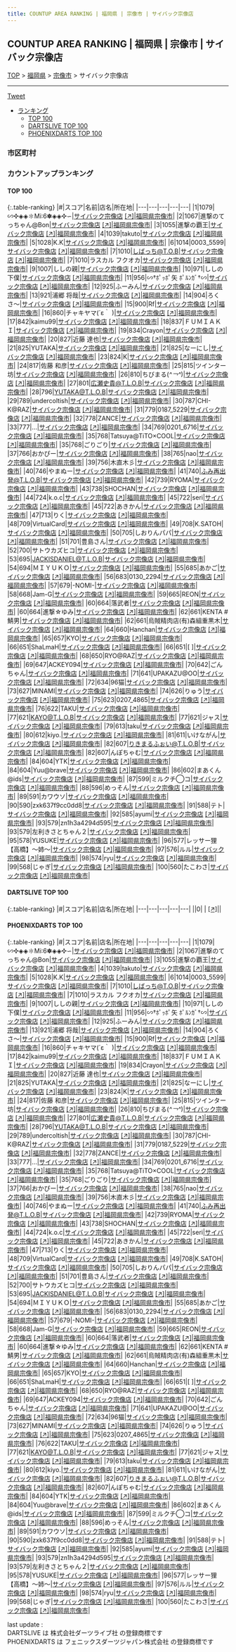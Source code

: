 ```yaml
---
title: COUNTUP AREA RANKING | 福岡県 | 宗像市 | サイバック宗像店
---
```

## COUNTUP AREA RANKING | 福岡県 | 宗像市 | サイバック宗像店

[TOP](/darts/rank/) > [福岡県](/darts/rank/福岡県/) > [宗像市](/darts/rank/福岡県/宗像市/) > サイバック宗像店

___

<a href="https://twitter.com/share?ref_src=twsrc%5Etfw" data-text="COUNTUP AREA RANKING | 福岡県宗像市サイバック宗像店" class="twitter-share-button" data-hashtags="DARTSLIVE,PHOENIXDARTS,darts,ダーツ" data-show-count="false">Tweet</a>

* [ランキング](#カウントアップランキング)
    * [TOP 100](#top-100)
    * [DARTSLIVE TOP 100](#dartslive-top-100)
    * [PHOENIXDARTS TOP 100](#phoenixdarts-top-100)

### 市区町村

<ul>

</ul>

### カウントアップランキング

#### TOP 100



{:.table-ranking}
|#|スコア|名前|店名|所在地|
|---|---|---|---|---|
|1|1079|<span class="rank-name-pd">∽✣◈◈✽Mi∶6✽◈◈✣∽</span>|<a href="/darts/rank/shops/51515.html">サイバック宗像店</a> <a href="https://vs.phoenixdarts.com/jp/shop/shopDetailInfo/s_51515?s_seq=51515">[↗]</a>|<a href="/darts/rank/福岡県/宗像市">福岡県宗像市</a>|
|2|1067|<span class="rank-name-pd">進撃のてっちゃん@Bon</span>|<a href="/darts/rank/shops/51515.html">サイバック宗像店</a> <a href="https://vs.phoenixdarts.com/jp/shop/shopDetailInfo/s_51515?s_seq=51515">[↗]</a>|<a href="/darts/rank/福岡県/宗像市">福岡県宗像市</a>|
|3|1055|<span class="rank-name-pd">進撃の覇王</span>|<a href="/darts/rank/shops/51515.html">サイバック宗像店</a> <a href="https://vs.phoenixdarts.com/jp/shop/shopDetailInfo/s_51515?s_seq=51515">[↗]</a>|<a href="/darts/rank/福岡県/宗像市">福岡県宗像市</a>|
|4|1039|<span class="rank-name-pd">takuto</span>|<a href="/darts/rank/shops/51515.html">サイバック宗像店</a> <a href="https://vs.phoenixdarts.com/jp/shop/shopDetailInfo/s_51515?s_seq=51515">[↗]</a>|<a href="/darts/rank/福岡県/宗像市">福岡県宗像市</a>|
|5|1028|<span class="rank-name-pd">K.K</span>|<a href="/darts/rank/shops/51515.html">サイバック宗像店</a> <a href="https://vs.phoenixdarts.com/jp/shop/shopDetailInfo/s_51515?s_seq=51515">[↗]</a>|<a href="/darts/rank/福岡県/宗像市">福岡県宗像市</a>|
|6|1014|<span class="rank-name-pd">0003_5599</span>|<a href="/darts/rank/shops/51515.html">サイバック宗像店</a> <a href="https://vs.phoenixdarts.com/jp/shop/shopDetailInfo/s_51515?s_seq=51515">[↗]</a>|<a href="/darts/rank/福岡県/宗像市">福岡県宗像市</a>|
|7|1010|<span class="rank-name-pd">しばっち@T.O.B</span>|<a href="/darts/rank/shops/51515.html">サイバック宗像店</a> <a href="https://vs.phoenixdarts.com/jp/shop/shopDetailInfo/s_51515?s_seq=51515">[↗]</a>|<a href="/darts/rank/福岡県/宗像市">福岡県宗像市</a>|
|7|1010|<span class="rank-name-pd">ラスカル フクオカ</span>|<a href="/darts/rank/shops/51515.html">サイバック宗像店</a> <a href="https://vs.phoenixdarts.com/jp/shop/shopDetailInfo/s_51515?s_seq=51515">[↗]</a>|<a href="/darts/rank/福岡県/宗像市">福岡県宗像市</a>|
|9|1007|<span class="rank-name-pd">ししの親</span>|<a href="/darts/rank/shops/51515.html">サイバック宗像店</a> <a href="https://vs.phoenixdarts.com/jp/shop/shopDetailInfo/s_51515?s_seq=51515">[↗]</a>|<a href="/darts/rank/福岡県/宗像市">福岡県宗像市</a>|
|10|971|<span class="rank-name-pd">ししの下僕</span>|<a href="/darts/rank/shops/51515.html">サイバック宗像店</a> <a href="https://vs.phoenixdarts.com/jp/shop/shopDetailInfo/s_51515?s_seq=51515">[↗]</a>|<a href="/darts/rank/福岡県/宗像市">福岡県宗像市</a>|
|11|956|<span class="rank-name-pd">∽†ﾎﾟｯﾎﾟ矢 ﾎﾟﾙﾝｶﾞ†∽</span>|<a href="/darts/rank/shops/51515.html">サイバック宗像店</a> <a href="https://vs.phoenixdarts.com/jp/shop/shopDetailInfo/s_51515?s_seq=51515">[↗]</a>|<a href="/darts/rank/福岡県/宗像市">福岡県宗像市</a>|
|12|925|<span class="rank-name-pd">ふーみん</span>|<a href="/darts/rank/shops/51515.html">サイバック宗像店</a> <a href="https://vs.phoenixdarts.com/jp/shop/shopDetailInfo/s_51515?s_seq=51515">[↗]</a>|<a href="/darts/rank/福岡県/宗像市">福岡県宗像市</a>|
|13|921|<span class="rank-name-pd"><span class="pro-icon-pd"></span>浦郷 将哉</span>|<a href="/darts/rank/shops/51515.html">サイバック宗像店</a> <a href="https://vs.phoenixdarts.com/jp/shop/shopDetailInfo/s_51515?s_seq=51515">[↗]</a>|<a href="/darts/rank/福岡県/宗像市">福岡県宗像市</a>|
|14|904|<span class="rank-name-pd">ろくさ〜</span>|<a href="/darts/rank/shops/51515.html">サイバック宗像店</a> <a href="https://vs.phoenixdarts.com/jp/shop/shopDetailInfo/s_51515?s_seq=51515">[↗]</a>|<a href="/darts/rank/福岡県/宗像市">福岡県宗像市</a>|
|15|900|<span class="rank-name-pd">Rf</span>|<a href="/darts/rank/shops/51515.html">サイバック宗像店</a> <a href="https://vs.phoenixdarts.com/jp/shop/shopDetailInfo/s_51515?s_seq=51515">[↗]</a>|<a href="/darts/rank/福岡県/宗像市">福岡県宗像市</a>|
|16|860|<span class="rank-name-pd">チャキヤマ(´ε｀ )</span>|<a href="/darts/rank/shops/51515.html">サイバック宗像店</a> <a href="https://vs.phoenixdarts.com/jp/shop/shopDetailInfo/s_51515?s_seq=51515">[↗]</a>|<a href="/darts/rank/福岡県/宗像市">福岡県宗像市</a>|
|17|842|<span class="rank-name-pd">kaimu99</span>|<a href="/darts/rank/shops/51515.html">サイバック宗像店</a> <a href="https://vs.phoenixdarts.com/jp/shop/shopDetailInfo/s_51515?s_seq=51515">[↗]</a>|<a href="/darts/rank/福岡県/宗像市">福岡県宗像市</a>|
|18|837|<span class="rank-name-pd">ＦＵＭＩＡＫＩ</span>|<a href="/darts/rank/shops/51515.html">サイバック宗像店</a> <a href="https://vs.phoenixdarts.com/jp/shop/shopDetailInfo/s_51515?s_seq=51515">[↗]</a>|<a href="/darts/rank/福岡県/宗像市">福岡県宗像市</a>|
|19|834|<span class="rank-name-pd">Crayon</span>|<a href="/darts/rank/shops/51515.html">サイバック宗像店</a> <a href="https://vs.phoenixdarts.com/jp/shop/shopDetailInfo/s_51515?s_seq=51515">[↗]</a>|<a href="/darts/rank/福岡県/宗像市">福岡県宗像市</a>|
|20|827|<span class="rank-name-pd"><span class="pro-icon-pd"></span>近藤 達也</span>|<a href="/darts/rank/shops/51515.html">サイバック宗像店</a> <a href="https://vs.phoenixdarts.com/jp/shop/shopDetailInfo/s_51515?s_seq=51515">[↗]</a>|<a href="/darts/rank/福岡県/宗像市">福岡県宗像市</a>|
|21|825|<span class="rank-name-pd">YUTAKA</span>|<a href="/darts/rank/shops/51515.html">サイバック宗像店</a> <a href="https://vs.phoenixdarts.com/jp/shop/shopDetailInfo/s_51515?s_seq=51515">[↗]</a>|<a href="/darts/rank/福岡県/宗像市">福岡県宗像市</a>|
|21|825|<span class="rank-name-pd">なーにし</span>|<a href="/darts/rank/shops/51515.html">サイバック宗像店</a> <a href="https://vs.phoenixdarts.com/jp/shop/shopDetailInfo/s_51515?s_seq=51515">[↗]</a>|<a href="/darts/rank/福岡県/宗像市">福岡県宗像市</a>|
|23|824|<span class="rank-name-pd">K</span>|<a href="/darts/rank/shops/51515.html">サイバック宗像店</a> <a href="https://vs.phoenixdarts.com/jp/shop/shopDetailInfo/s_51515?s_seq=51515">[↗]</a>|<a href="/darts/rank/福岡県/宗像市">福岡県宗像市</a>|
|24|817|<span class="rank-name-pd"><span class="pro-icon-pd"></span>佐藤 和彦</span>|<a href="/darts/rank/shops/51515.html">サイバック宗像店</a> <a href="https://vs.phoenixdarts.com/jp/shop/shopDetailInfo/s_51515?s_seq=51515">[↗]</a>|<a href="/darts/rank/福岡県/宗像市">福岡県宗像市</a>|
|25|815|<span class="rank-name-pd">ツインター坊</span>|<a href="/darts/rank/shops/51515.html">サイバック宗像店</a> <a href="https://vs.phoenixdarts.com/jp/shop/shopDetailInfo/s_51515?s_seq=51515">[↗]</a>|<a href="/darts/rank/福岡県/宗像市">福岡県宗像市</a>|
|26|810|<span class="rank-name-pd">ちびまる(*^￢^*)</span>|<a href="/darts/rank/shops/51515.html">サイバック宗像店</a> <a href="https://vs.phoenixdarts.com/jp/shop/shopDetailInfo/s_51515?s_seq=51515">[↗]</a>|<a href="/darts/rank/福岡県/宗像市">福岡県宗像市</a>|
|27|801|<span class="rank-name-pd">広瀬史貴@T.L.O.B</span>|<a href="/darts/rank/shops/51515.html">サイバック宗像店</a> <a href="https://vs.phoenixdarts.com/jp/shop/shopDetailInfo/s_51515?s_seq=51515">[↗]</a>|<a href="/darts/rank/福岡県/宗像市">福岡県宗像市</a>|
|28|796|<span class="rank-name-pd">YUTAKA@T.L.O.B</span>|<a href="/darts/rank/shops/51515.html">サイバック宗像店</a> <a href="https://vs.phoenixdarts.com/jp/shop/shopDetailInfo/s_51515?s_seq=51515">[↗]</a>|<a href="/darts/rank/福岡県/宗像市">福岡県宗像市</a>|
|29|789|<span class="rank-name-pd">undercoltish</span>|<a href="/darts/rank/shops/51515.html">サイバック宗像店</a> <a href="https://vs.phoenixdarts.com/jp/shop/shopDetailInfo/s_51515?s_seq=51515">[↗]</a>|<a href="/darts/rank/福岡県/宗像市">福岡県宗像市</a>|
|30|787|<span class="rank-name-pd">CHI-K@RAZ</span>|<a href="/darts/rank/shops/51515.html">サイバック宗像店</a> <a href="https://vs.phoenixdarts.com/jp/shop/shopDetailInfo/s_51515?s_seq=51515">[↗]</a>|<a href="/darts/rank/福岡県/宗像市">福岡県宗像市</a>|
|31|779|<span class="rank-name-pd">0187_5229</span>|<a href="/darts/rank/shops/51515.html">サイバック宗像店</a> <a href="https://vs.phoenixdarts.com/jp/shop/shopDetailInfo/s_51515?s_seq=51515">[↗]</a>|<a href="/darts/rank/福岡県/宗像市">福岡県宗像市</a>|
|32|778|<span class="rank-name-pd">ZANCE</span>|<a href="/darts/rank/shops/51515.html">サイバック宗像店</a> <a href="https://vs.phoenixdarts.com/jp/shop/shopDetailInfo/s_51515?s_seq=51515">[↗]</a>|<a href="/darts/rank/福岡県/宗像市">福岡県宗像市</a>|
|33|777|<span class="rank-name-pd">...</span>|<a href="/darts/rank/shops/51515.html">サイバック宗像店</a> <a href="https://vs.phoenixdarts.com/jp/shop/shopDetailInfo/s_51515?s_seq=51515">[↗]</a>|<a href="/darts/rank/福岡県/宗像市">福岡県宗像市</a>|
|34|769|<span class="rank-name-pd">0201_6716</span>|<a href="/darts/rank/shops/51515.html">サイバック宗像店</a> <a href="https://vs.phoenixdarts.com/jp/shop/shopDetailInfo/s_51515?s_seq=51515">[↗]</a>|<a href="/darts/rank/福岡県/宗像市">福岡県宗像市</a>|
|35|768|<span class="rank-name-pd">Tatsuya@TiTO×COOL</span>|<a href="/darts/rank/shops/51515.html">サイバック宗像店</a> <a href="https://vs.phoenixdarts.com/jp/shop/shopDetailInfo/s_51515?s_seq=51515">[↗]</a>|<a href="/darts/rank/福岡県/宗像市">福岡県宗像市</a>|
|35|768|<span class="rank-name-pd">ごりごり</span>|<a href="/darts/rank/shops/51515.html">サイバック宗像店</a> <a href="https://vs.phoenixdarts.com/jp/shop/shopDetailInfo/s_51515?s_seq=51515">[↗]</a>|<a href="/darts/rank/福岡県/宗像市">福岡県宗像市</a>|
|37|766|<span class="rank-name-pd">おかぴー</span>|<a href="/darts/rank/shops/51515.html">サイバック宗像店</a> <a href="https://vs.phoenixdarts.com/jp/shop/shopDetailInfo/s_51515?s_seq=51515">[↗]</a>|<a href="/darts/rank/福岡県/宗像市">福岡県宗像市</a>|
|38|765|<span class="rank-name-pd">nao</span>|<a href="/darts/rank/shops/51515.html">サイバック宗像店</a> <a href="https://vs.phoenixdarts.com/jp/shop/shopDetailInfo/s_51515?s_seq=51515">[↗]</a>|<a href="/darts/rank/福岡県/宗像市">福岡県宗像市</a>|
|39|756|<span class="rank-name-pd">木直木彡</span>|<a href="/darts/rank/shops/51515.html">サイバック宗像店</a> <a href="https://vs.phoenixdarts.com/jp/shop/shopDetailInfo/s_51515?s_seq=51515">[↗]</a>|<a href="/darts/rank/福岡県/宗像市">福岡県宗像市</a>|
|40|746|<span class="rank-name-pd">やまぬー</span>|<a href="/darts/rank/shops/51515.html">サイバック宗像店</a> <a href="https://vs.phoenixdarts.com/jp/shop/shopDetailInfo/s_51515?s_seq=51515">[↗]</a>|<a href="/darts/rank/福岡県/宗像市">福岡県宗像市</a>|
|41|740|<span class="rank-name-pd">ふみ再出発@T.L.O.B</span>|<a href="/darts/rank/shops/51515.html">サイバック宗像店</a> <a href="https://vs.phoenixdarts.com/jp/shop/shopDetailInfo/s_51515?s_seq=51515">[↗]</a>|<a href="/darts/rank/福岡県/宗像市">福岡県宗像市</a>|
|42|739|<span class="rank-name-pd">RYOMA</span>|<a href="/darts/rank/shops/51515.html">サイバック宗像店</a> <a href="https://vs.phoenixdarts.com/jp/shop/shopDetailInfo/s_51515?s_seq=51515">[↗]</a>|<a href="/darts/rank/福岡県/宗像市">福岡県宗像市</a>|
|43|738|<span class="rank-name-pd">SHOCHAN</span>|<a href="/darts/rank/shops/51515.html">サイバック宗像店</a> <a href="https://vs.phoenixdarts.com/jp/shop/shopDetailInfo/s_51515?s_seq=51515">[↗]</a>|<a href="/darts/rank/福岡県/宗像市">福岡県宗像市</a>|
|44|724|<span class="rank-name-pd">k.o.c</span>|<a href="/darts/rank/shops/51515.html">サイバック宗像店</a> <a href="https://vs.phoenixdarts.com/jp/shop/shopDetailInfo/s_51515?s_seq=51515">[↗]</a>|<a href="/darts/rank/福岡県/宗像市">福岡県宗像市</a>|
|45|722|<span class="rank-name-pd">seri</span>|<a href="/darts/rank/shops/51515.html">サイバック宗像店</a> <a href="https://vs.phoenixdarts.com/jp/shop/shopDetailInfo/s_51515?s_seq=51515">[↗]</a>|<a href="/darts/rank/福岡県/宗像市">福岡県宗像市</a>|
|45|722|<span class="rank-name-pd">あきかん</span>|<a href="/darts/rank/shops/51515.html">サイバック宗像店</a> <a href="https://vs.phoenixdarts.com/jp/shop/shopDetailInfo/s_51515?s_seq=51515">[↗]</a>|<a href="/darts/rank/福岡県/宗像市">福岡県宗像市</a>|
|47|713|<span class="rank-name-pd">りく</span>|<a href="/darts/rank/shops/51515.html">サイバック宗像店</a> <a href="https://vs.phoenixdarts.com/jp/shop/shopDetailInfo/s_51515?s_seq=51515">[↗]</a>|<a href="/darts/rank/福岡県/宗像市">福岡県宗像市</a>|
|48|709|<span class="rank-name-pd">VirtualCard</span>|<a href="/darts/rank/shops/51515.html">サイバック宗像店</a> <a href="https://vs.phoenixdarts.com/jp/shop/shopDetailInfo/s_51515?s_seq=51515">[↗]</a>|<a href="/darts/rank/福岡県/宗像市">福岡県宗像市</a>|
|49|708|<span class="rank-name-pd">K.SATOH</span>|<a href="/darts/rank/shops/51515.html">サイバック宗像店</a> <a href="https://vs.phoenixdarts.com/jp/shop/shopDetailInfo/s_51515?s_seq=51515">[↗]</a>|<a href="/darts/rank/福岡県/宗像市">福岡県宗像市</a>|
|50|705|<span class="rank-name-pd">しおりんパパ</span>|<a href="/darts/rank/shops/51515.html">サイバック宗像店</a> <a href="https://vs.phoenixdarts.com/jp/shop/shopDetailInfo/s_51515?s_seq=51515">[↗]</a>|<a href="/darts/rank/福岡県/宗像市">福岡県宗像市</a>|
|51|701|<span class="rank-name-pd">豊島さん</span>|<a href="/darts/rank/shops/51515.html">サイバック宗像店</a> <a href="https://vs.phoenixdarts.com/jp/shop/shopDetailInfo/s_51515?s_seq=51515">[↗]</a>|<a href="/darts/rank/福岡県/宗像市">福岡県宗像市</a>|
|52|700|<span class="rank-name-pd">サトウカズヒコ</span>|<a href="/darts/rank/shops/51515.html">サイバック宗像店</a> <a href="https://vs.phoenixdarts.com/jp/shop/shopDetailInfo/s_51515?s_seq=51515">[↗]</a>|<a href="/darts/rank/福岡県/宗像市">福岡県宗像市</a>|
|53|695|<span class="rank-name-pd">JACKISDANIEL@T.L.O.B</span>|<a href="/darts/rank/shops/51515.html">サイバック宗像店</a> <a href="https://vs.phoenixdarts.com/jp/shop/shopDetailInfo/s_51515?s_seq=51515">[↗]</a>|<a href="/darts/rank/福岡県/宗像市">福岡県宗像市</a>|
|54|694|<span class="rank-name-pd">ＭＩＹＵＫＯ</span>|<a href="/darts/rank/shops/51515.html">サイバック宗像店</a> <a href="https://vs.phoenixdarts.com/jp/shop/shopDetailInfo/s_51515?s_seq=51515">[↗]</a>|<a href="/darts/rank/福岡県/宗像市">福岡県宗像市</a>|
|55|685|<span class="rank-name-pd">あかご</span>|<a href="/darts/rank/shops/51515.html">サイバック宗像店</a> <a href="https://vs.phoenixdarts.com/jp/shop/shopDetailInfo/s_51515?s_seq=51515">[↗]</a>|<a href="/darts/rank/福岡県/宗像市">福岡県宗像市</a>|
|56|683|<span class="rank-name-pd">0130_2294</span>|<a href="/darts/rank/shops/51515.html">サイバック宗像店</a> <a href="https://vs.phoenixdarts.com/jp/shop/shopDetailInfo/s_51515?s_seq=51515">[↗]</a>|<a href="/darts/rank/福岡県/宗像市">福岡県宗像市</a>|
|57|679|<span class="rank-name-pd">-NOMI-</span>|<a href="/darts/rank/shops/51515.html">サイバック宗像店</a> <a href="https://vs.phoenixdarts.com/jp/shop/shopDetailInfo/s_51515?s_seq=51515">[↗]</a>|<a href="/darts/rank/福岡県/宗像市">福岡県宗像市</a>|
|58|668|<span class="rank-name-pd">Jam-G</span>|<a href="/darts/rank/shops/51515.html">サイバック宗像店</a> <a href="https://vs.phoenixdarts.com/jp/shop/shopDetailInfo/s_51515?s_seq=51515">[↗]</a>|<a href="/darts/rank/福岡県/宗像市">福岡県宗像市</a>|
|59|665|<span class="rank-name-pd">REON</span>|<a href="/darts/rank/shops/51515.html">サイバック宗像店</a> <a href="https://vs.phoenixdarts.com/jp/shop/shopDetailInfo/s_51515?s_seq=51515">[↗]</a>|<a href="/darts/rank/福岡県/宗像市">福岡県宗像市</a>|
|60|664|<span class="rank-name-pd">落武者</span>|<a href="/darts/rank/shops/51515.html">サイバック宗像店</a> <a href="https://vs.phoenixdarts.com/jp/shop/shopDetailInfo/s_51515?s_seq=51515">[↗]</a>|<a href="/darts/rank/福岡県/宗像市">福岡県宗像市</a>|
|60|664|<span class="rank-name-pd">進撃‪☆ゆみ</span>|<a href="/darts/rank/shops/51515.html">サイバック宗像店</a> <a href="https://vs.phoenixdarts.com/jp/shop/shopDetailInfo/s_51515?s_seq=51515">[↗]</a>|<a href="/darts/rank/福岡県/宗像市">福岡県宗像市</a>|
|62|661|<span class="rank-name-pd">KENTA #鯖男</span>|<a href="/darts/rank/shops/51515.html">サイバック宗像店</a> <a href="https://vs.phoenixdarts.com/jp/shop/shopDetailInfo/s_51515?s_seq=51515">[↗]</a>|<a href="/darts/rank/福岡県/宗像市">福岡県宗像市</a>|
|62|661|<span class="rank-name-pd">烏賊精肉店(有)森組重黒木</span>|<a href="/darts/rank/shops/51515.html">サイバック宗像店</a> <a href="https://vs.phoenixdarts.com/jp/shop/shopDetailInfo/s_51515?s_seq=51515">[↗]</a>|<a href="/darts/rank/福岡県/宗像市">福岡県宗像市</a>|
|64|660|<span class="rank-name-pd">Hanchan</span>|<a href="/darts/rank/shops/51515.html">サイバック宗像店</a> <a href="https://vs.phoenixdarts.com/jp/shop/shopDetailInfo/s_51515?s_seq=51515">[↗]</a>|<a href="/darts/rank/福岡県/宗像市">福岡県宗像市</a>|
|65|657|<span class="rank-name-pd">KYO</span>|<a href="/darts/rank/shops/51515.html">サイバック宗像店</a> <a href="https://vs.phoenixdarts.com/jp/shop/shopDetailInfo/s_51515?s_seq=51515">[↗]</a>|<a href="/darts/rank/福岡県/宗像市">福岡県宗像市</a>|
|66|651|<span class="rank-name-pd">ShaLmaH</span>|<a href="/darts/rank/shops/51515.html">サイバック宗像店</a> <a href="https://vs.phoenixdarts.com/jp/shop/shopDetailInfo/s_51515?s_seq=51515">[↗]</a>|<a href="/darts/rank/福岡県/宗像市">福岡県宗像市</a>|
|66|651|<span class="rank-name-pd">[  ]</span>|<a href="/darts/rank/shops/51515.html">サイバック宗像店</a> <a href="https://vs.phoenixdarts.com/jp/shop/shopDetailInfo/s_51515?s_seq=51515">[↗]</a>|<a href="/darts/rank/福岡県/宗像市">福岡県宗像市</a>|
|68|650|<span class="rank-name-pd">RYO@RAZ</span>|<a href="/darts/rank/shops/51515.html">サイバック宗像店</a> <a href="https://vs.phoenixdarts.com/jp/shop/shopDetailInfo/s_51515?s_seq=51515">[↗]</a>|<a href="/darts/rank/福岡県/宗像市">福岡県宗像市</a>|
|69|647|<span class="rank-name-pd">ACKEY094</span>|<a href="/darts/rank/shops/51515.html">サイバック宗像店</a> <a href="https://vs.phoenixdarts.com/jp/shop/shopDetailInfo/s_51515?s_seq=51515">[↗]</a>|<a href="/darts/rank/福岡県/宗像市">福岡県宗像市</a>|
|70|642|<span class="rank-name-pd">ごんちゃん</span>|<a href="/darts/rank/shops/51515.html">サイバック宗像店</a> <a href="https://vs.phoenixdarts.com/jp/shop/shopDetailInfo/s_51515?s_seq=51515">[↗]</a>|<a href="/darts/rank/福岡県/宗像市">福岡県宗像市</a>|
|71|641|<span class="rank-name-pd">UPAKAZU@OO</span>|<a href="/darts/rank/shops/51515.html">サイバック宗像店</a> <a href="https://vs.phoenixdarts.com/jp/shop/shopDetailInfo/s_51515?s_seq=51515">[↗]</a>|<a href="/darts/rank/福岡県/宗像市">福岡県宗像市</a>|
|72|634|<span class="rank-name-pd">96猫</span>|<a href="/darts/rank/shops/51515.html">サイバック宗像店</a> <a href="https://vs.phoenixdarts.com/jp/shop/shopDetailInfo/s_51515?s_seq=51515">[↗]</a>|<a href="/darts/rank/福岡県/宗像市">福岡県宗像市</a>|
|73|627|<span class="rank-name-pd">MINAMI</span>|<a href="/darts/rank/shops/51515.html">サイバック宗像店</a> <a href="https://vs.phoenixdarts.com/jp/shop/shopDetailInfo/s_51515?s_seq=51515">[↗]</a>|<a href="/darts/rank/福岡県/宗像市">福岡県宗像市</a>|
|74|626|<span class="rank-name-pd">りゅう</span>|<a href="/darts/rank/shops/51515.html">サイバック宗像店</a> <a href="https://vs.phoenixdarts.com/jp/shop/shopDetailInfo/s_51515?s_seq=51515">[↗]</a>|<a href="/darts/rank/福岡県/宗像市">福岡県宗像市</a>|
|75|623|<span class="rank-name-pd">0207_4865</span>|<a href="/darts/rank/shops/51515.html">サイバック宗像店</a> <a href="https://vs.phoenixdarts.com/jp/shop/shopDetailInfo/s_51515?s_seq=51515">[↗]</a>|<a href="/darts/rank/福岡県/宗像市">福岡県宗像市</a>|
|76|622|<span class="rank-name-pd">TAKU</span>|<a href="/darts/rank/shops/51515.html">サイバック宗像店</a> <a href="https://vs.phoenixdarts.com/jp/shop/shopDetailInfo/s_51515?s_seq=51515">[↗]</a>|<a href="/darts/rank/福岡県/宗像市">福岡県宗像市</a>|
|77|621|<span class="rank-name-pd">KAYO@T.L.O.B</span>|<a href="/darts/rank/shops/51515.html">サイバック宗像店</a> <a href="https://vs.phoenixdarts.com/jp/shop/shopDetailInfo/s_51515?s_seq=51515">[↗]</a>|<a href="/darts/rank/福岡県/宗像市">福岡県宗像市</a>|
|77|621|<span class="rank-name-pd">ジャス</span>|<a href="/darts/rank/shops/51515.html">サイバック宗像店</a> <a href="https://vs.phoenixdarts.com/jp/shop/shopDetailInfo/s_51515?s_seq=51515">[↗]</a>|<a href="/darts/rank/福岡県/宗像市">福岡県宗像市</a>|
|79|613|<span class="rank-name-pd">taku</span>|<a href="/darts/rank/shops/51515.html">サイバック宗像店</a> <a href="https://vs.phoenixdarts.com/jp/shop/shopDetailInfo/s_51515?s_seq=51515">[↗]</a>|<a href="/darts/rank/福岡県/宗像市">福岡県宗像市</a>|
|80|612|<span class="rank-name-pd">kiyo.</span>|<a href="/darts/rank/shops/51515.html">サイバック宗像店</a> <a href="https://vs.phoenixdarts.com/jp/shop/shopDetailInfo/s_51515?s_seq=51515">[↗]</a>|<a href="/darts/rank/福岡県/宗像市">福岡県宗像市</a>|
|81|611|<span class="rank-name-pd">いけながん</span>|<a href="/darts/rank/shops/51515.html">サイバック宗像店</a> <a href="https://vs.phoenixdarts.com/jp/shop/shopDetailInfo/s_51515?s_seq=51515">[↗]</a>|<a href="/darts/rank/福岡県/宗像市">福岡県宗像市</a>|
|82|607|<span class="rank-name-pd">りきまるふぉい@T.L.O.B</span>|<a href="/darts/rank/shops/51515.html">サイバック宗像店</a> <a href="https://vs.phoenixdarts.com/jp/shop/shopDetailInfo/s_51515?s_seq=51515">[↗]</a>|<a href="/darts/rank/福岡県/宗像市">福岡県宗像市</a>|
|82|607|<span class="rank-name-pd">んぽちゃむ</span>|<a href="/darts/rank/shops/51515.html">サイバック宗像店</a> <a href="https://vs.phoenixdarts.com/jp/shop/shopDetailInfo/s_51515?s_seq=51515">[↗]</a>|<a href="/darts/rank/福岡県/宗像市">福岡県宗像市</a>|
|84|604|<span class="rank-name-pd">YTK</span>|<a href="/darts/rank/shops/51515.html">サイバック宗像店</a> <a href="https://vs.phoenixdarts.com/jp/shop/shopDetailInfo/s_51515?s_seq=51515">[↗]</a>|<a href="/darts/rank/福岡県/宗像市">福岡県宗像市</a>|
|84|604|<span class="rank-name-pd">Yuu@brave</span>|<a href="/darts/rank/shops/51515.html">サイバック宗像店</a> <a href="https://vs.phoenixdarts.com/jp/shop/shopDetailInfo/s_51515?s_seq=51515">[↗]</a>|<a href="/darts/rank/福岡県/宗像市">福岡県宗像市</a>|
|86|602|<span class="rank-name-pd">まあくん@ids</span>|<a href="/darts/rank/shops/51515.html">サイバック宗像店</a> <a href="https://vs.phoenixdarts.com/jp/shop/shopDetailInfo/s_51515?s_seq=51515">[↗]</a>|<a href="/darts/rank/福岡県/宗像市">福岡県宗像市</a>|
|87|599|<span class="rank-name-pd">ミルクチ◯コ</span>|<a href="/darts/rank/shops/51515.html">サイバック宗像店</a> <a href="https://vs.phoenixdarts.com/jp/shop/shopDetailInfo/s_51515?s_seq=51515">[↗]</a>|<a href="/darts/rank/福岡県/宗像市">福岡県宗像市</a>|
|88|596|<span class="rank-name-pd">めっそん</span>|<a href="/darts/rank/shops/51515.html">サイバック宗像店</a> <a href="https://vs.phoenixdarts.com/jp/shop/shopDetailInfo/s_51515?s_seq=51515">[↗]</a>|<a href="/darts/rank/福岡県/宗像市">福岡県宗像市</a>|
|89|591|<span class="rank-name-pd">カワウソ</span>|<a href="/darts/rank/shops/51515.html">サイバック宗像店</a> <a href="https://vs.phoenixdarts.com/jp/shop/shopDetailInfo/s_51515?s_seq=51515">[↗]</a>|<a href="/darts/rank/福岡県/宗像市">福岡県宗像市</a>|
|90|590|<span class="rank-name-pd">zxk637f9cc0dd8</span>|<a href="/darts/rank/shops/51515.html">サイバック宗像店</a> <a href="https://vs.phoenixdarts.com/jp/shop/shopDetailInfo/s_51515?s_seq=51515">[↗]</a>|<a href="/darts/rank/福岡県/宗像市">福岡県宗像市</a>|
|91|588|<span class="rank-name-pd">テト</span>|<a href="/darts/rank/shops/51515.html">サイバック宗像店</a> <a href="https://vs.phoenixdarts.com/jp/shop/shopDetailInfo/s_51515?s_seq=51515">[↗]</a>|<a href="/darts/rank/福岡県/宗像市">福岡県宗像市</a>|
|92|585|<span class="rank-name-pd">ayumi</span>|<a href="/darts/rank/shops/51515.html">サイバック宗像店</a> <a href="https://vs.phoenixdarts.com/jp/shop/shopDetailInfo/s_51515?s_seq=51515">[↗]</a>|<a href="/darts/rank/福岡県/宗像市">福岡県宗像市</a>|
|93|579|<span class="rank-name-pd">zn1h3a4294d595</span>|<a href="/darts/rank/shops/51515.html">サイバック宗像店</a> <a href="https://vs.phoenixdarts.com/jp/shop/shopDetailInfo/s_51515?s_seq=51515">[↗]</a>|<a href="/darts/rank/福岡県/宗像市">福岡県宗像市</a>|
|93|579|<span class="rank-name-pd">左利きさとちゃん２</span>|<a href="/darts/rank/shops/51515.html">サイバック宗像店</a> <a href="https://vs.phoenixdarts.com/jp/shop/shopDetailInfo/s_51515?s_seq=51515">[↗]</a>|<a href="/darts/rank/福岡県/宗像市">福岡県宗像市</a>|
|95|578|<span class="rank-name-pd">YUSUKE</span>|<a href="/darts/rank/shops/51515.html">サイバック宗像店</a> <a href="https://vs.phoenixdarts.com/jp/shop/shopDetailInfo/s_51515?s_seq=51515">[↗]</a>|<a href="/darts/rank/福岡県/宗像市">福岡県宗像市</a>|
|96|577|<span class="rank-name-pd">レッサー狸【高橋】～姉～</span>|<a href="/darts/rank/shops/51515.html">サイバック宗像店</a> <a href="https://vs.phoenixdarts.com/jp/shop/shopDetailInfo/s_51515?s_seq=51515">[↗]</a>|<a href="/darts/rank/福岡県/宗像市">福岡県宗像市</a>|
|97|576|<span class="rank-name-pd">ルル</span>|<a href="/darts/rank/shops/51515.html">サイバック宗像店</a> <a href="https://vs.phoenixdarts.com/jp/shop/shopDetailInfo/s_51515?s_seq=51515">[↗]</a>|<a href="/darts/rank/福岡県/宗像市">福岡県宗像市</a>|
|98|574|<span class="rank-name-pd">ryu</span>|<a href="/darts/rank/shops/51515.html">サイバック宗像店</a> <a href="https://vs.phoenixdarts.com/jp/shop/shopDetailInfo/s_51515?s_seq=51515">[↗]</a>|<a href="/darts/rank/福岡県/宗像市">福岡県宗像市</a>|
|99|568|<span class="rank-name-pd">じゃぎ</span>|<a href="/darts/rank/shops/51515.html">サイバック宗像店</a> <a href="https://vs.phoenixdarts.com/jp/shop/shopDetailInfo/s_51515?s_seq=51515">[↗]</a>|<a href="/darts/rank/福岡県/宗像市">福岡県宗像市</a>|
|100|560|<span class="rank-name-pd">たこわさ</span>|<a href="/darts/rank/shops/51515.html">サイバック宗像店</a> <a href="https://vs.phoenixdarts.com/jp/shop/shopDetailInfo/s_51515?s_seq=51515">[↗]</a>|<a href="/darts/rank/福岡県/宗像市">福岡県宗像市</a>|


#### DARTSLIVE TOP 100



{:.table-ranking}
|#|スコア|名前|店名|所在地|
|---|---|---|---|---|
||0|<span class="rank-name-dl"> </span>|<a href="/darts/rank/shops/.html"></a> <a href="">[↗]</a>|<a href="/darts/rank//"></a>|


#### PHOENIXDARTS TOP 100



{:.table-ranking}
|#|スコア|名前|店名|所在地|
|---|---|---|---|---|
|1|1079|<span class="rank-name-pd">∽✣◈◈✽Mi∶6✽◈◈✣∽</span>|<a href="/darts/rank/shops/51515.html">サイバック宗像店</a> <a href="https://vs.phoenixdarts.com/jp/shop/shopDetailInfo/s_51515?s_seq=51515">[↗]</a>|<a href="/darts/rank/福岡県/宗像市">福岡県宗像市</a>|
|2|1067|<span class="rank-name-pd">進撃のてっちゃん@Bon</span>|<a href="/darts/rank/shops/51515.html">サイバック宗像店</a> <a href="https://vs.phoenixdarts.com/jp/shop/shopDetailInfo/s_51515?s_seq=51515">[↗]</a>|<a href="/darts/rank/福岡県/宗像市">福岡県宗像市</a>|
|3|1055|<span class="rank-name-pd">進撃の覇王</span>|<a href="/darts/rank/shops/51515.html">サイバック宗像店</a> <a href="https://vs.phoenixdarts.com/jp/shop/shopDetailInfo/s_51515?s_seq=51515">[↗]</a>|<a href="/darts/rank/福岡県/宗像市">福岡県宗像市</a>|
|4|1039|<span class="rank-name-pd">takuto</span>|<a href="/darts/rank/shops/51515.html">サイバック宗像店</a> <a href="https://vs.phoenixdarts.com/jp/shop/shopDetailInfo/s_51515?s_seq=51515">[↗]</a>|<a href="/darts/rank/福岡県/宗像市">福岡県宗像市</a>|
|5|1028|<span class="rank-name-pd">K.K</span>|<a href="/darts/rank/shops/51515.html">サイバック宗像店</a> <a href="https://vs.phoenixdarts.com/jp/shop/shopDetailInfo/s_51515?s_seq=51515">[↗]</a>|<a href="/darts/rank/福岡県/宗像市">福岡県宗像市</a>|
|6|1014|<span class="rank-name-pd">0003_5599</span>|<a href="/darts/rank/shops/51515.html">サイバック宗像店</a> <a href="https://vs.phoenixdarts.com/jp/shop/shopDetailInfo/s_51515?s_seq=51515">[↗]</a>|<a href="/darts/rank/福岡県/宗像市">福岡県宗像市</a>|
|7|1010|<span class="rank-name-pd">しばっち@T.O.B</span>|<a href="/darts/rank/shops/51515.html">サイバック宗像店</a> <a href="https://vs.phoenixdarts.com/jp/shop/shopDetailInfo/s_51515?s_seq=51515">[↗]</a>|<a href="/darts/rank/福岡県/宗像市">福岡県宗像市</a>|
|7|1010|<span class="rank-name-pd">ラスカル フクオカ</span>|<a href="/darts/rank/shops/51515.html">サイバック宗像店</a> <a href="https://vs.phoenixdarts.com/jp/shop/shopDetailInfo/s_51515?s_seq=51515">[↗]</a>|<a href="/darts/rank/福岡県/宗像市">福岡県宗像市</a>|
|9|1007|<span class="rank-name-pd">ししの親</span>|<a href="/darts/rank/shops/51515.html">サイバック宗像店</a> <a href="https://vs.phoenixdarts.com/jp/shop/shopDetailInfo/s_51515?s_seq=51515">[↗]</a>|<a href="/darts/rank/福岡県/宗像市">福岡県宗像市</a>|
|10|971|<span class="rank-name-pd">ししの下僕</span>|<a href="/darts/rank/shops/51515.html">サイバック宗像店</a> <a href="https://vs.phoenixdarts.com/jp/shop/shopDetailInfo/s_51515?s_seq=51515">[↗]</a>|<a href="/darts/rank/福岡県/宗像市">福岡県宗像市</a>|
|11|956|<span class="rank-name-pd">∽†ﾎﾟｯﾎﾟ矢 ﾎﾟﾙﾝｶﾞ†∽</span>|<a href="/darts/rank/shops/51515.html">サイバック宗像店</a> <a href="https://vs.phoenixdarts.com/jp/shop/shopDetailInfo/s_51515?s_seq=51515">[↗]</a>|<a href="/darts/rank/福岡県/宗像市">福岡県宗像市</a>|
|12|925|<span class="rank-name-pd">ふーみん</span>|<a href="/darts/rank/shops/51515.html">サイバック宗像店</a> <a href="https://vs.phoenixdarts.com/jp/shop/shopDetailInfo/s_51515?s_seq=51515">[↗]</a>|<a href="/darts/rank/福岡県/宗像市">福岡県宗像市</a>|
|13|921|<span class="rank-name-pd"><span class="pro-icon-pd"></span>浦郷 将哉</span>|<a href="/darts/rank/shops/51515.html">サイバック宗像店</a> <a href="https://vs.phoenixdarts.com/jp/shop/shopDetailInfo/s_51515?s_seq=51515">[↗]</a>|<a href="/darts/rank/福岡県/宗像市">福岡県宗像市</a>|
|14|904|<span class="rank-name-pd">ろくさ〜</span>|<a href="/darts/rank/shops/51515.html">サイバック宗像店</a> <a href="https://vs.phoenixdarts.com/jp/shop/shopDetailInfo/s_51515?s_seq=51515">[↗]</a>|<a href="/darts/rank/福岡県/宗像市">福岡県宗像市</a>|
|15|900|<span class="rank-name-pd">Rf</span>|<a href="/darts/rank/shops/51515.html">サイバック宗像店</a> <a href="https://vs.phoenixdarts.com/jp/shop/shopDetailInfo/s_51515?s_seq=51515">[↗]</a>|<a href="/darts/rank/福岡県/宗像市">福岡県宗像市</a>|
|16|860|<span class="rank-name-pd">チャキヤマ(´ε｀ )</span>|<a href="/darts/rank/shops/51515.html">サイバック宗像店</a> <a href="https://vs.phoenixdarts.com/jp/shop/shopDetailInfo/s_51515?s_seq=51515">[↗]</a>|<a href="/darts/rank/福岡県/宗像市">福岡県宗像市</a>|
|17|842|<span class="rank-name-pd">kaimu99</span>|<a href="/darts/rank/shops/51515.html">サイバック宗像店</a> <a href="https://vs.phoenixdarts.com/jp/shop/shopDetailInfo/s_51515?s_seq=51515">[↗]</a>|<a href="/darts/rank/福岡県/宗像市">福岡県宗像市</a>|
|18|837|<span class="rank-name-pd">ＦＵＭＩＡＫＩ</span>|<a href="/darts/rank/shops/51515.html">サイバック宗像店</a> <a href="https://vs.phoenixdarts.com/jp/shop/shopDetailInfo/s_51515?s_seq=51515">[↗]</a>|<a href="/darts/rank/福岡県/宗像市">福岡県宗像市</a>|
|19|834|<span class="rank-name-pd">Crayon</span>|<a href="/darts/rank/shops/51515.html">サイバック宗像店</a> <a href="https://vs.phoenixdarts.com/jp/shop/shopDetailInfo/s_51515?s_seq=51515">[↗]</a>|<a href="/darts/rank/福岡県/宗像市">福岡県宗像市</a>|
|20|827|<span class="rank-name-pd"><span class="pro-icon-pd"></span>近藤 達也</span>|<a href="/darts/rank/shops/51515.html">サイバック宗像店</a> <a href="https://vs.phoenixdarts.com/jp/shop/shopDetailInfo/s_51515?s_seq=51515">[↗]</a>|<a href="/darts/rank/福岡県/宗像市">福岡県宗像市</a>|
|21|825|<span class="rank-name-pd">YUTAKA</span>|<a href="/darts/rank/shops/51515.html">サイバック宗像店</a> <a href="https://vs.phoenixdarts.com/jp/shop/shopDetailInfo/s_51515?s_seq=51515">[↗]</a>|<a href="/darts/rank/福岡県/宗像市">福岡県宗像市</a>|
|21|825|<span class="rank-name-pd">なーにし</span>|<a href="/darts/rank/shops/51515.html">サイバック宗像店</a> <a href="https://vs.phoenixdarts.com/jp/shop/shopDetailInfo/s_51515?s_seq=51515">[↗]</a>|<a href="/darts/rank/福岡県/宗像市">福岡県宗像市</a>|
|23|824|<span class="rank-name-pd">K</span>|<a href="/darts/rank/shops/51515.html">サイバック宗像店</a> <a href="https://vs.phoenixdarts.com/jp/shop/shopDetailInfo/s_51515?s_seq=51515">[↗]</a>|<a href="/darts/rank/福岡県/宗像市">福岡県宗像市</a>|
|24|817|<span class="rank-name-pd"><span class="pro-icon-pd"></span>佐藤 和彦</span>|<a href="/darts/rank/shops/51515.html">サイバック宗像店</a> <a href="https://vs.phoenixdarts.com/jp/shop/shopDetailInfo/s_51515?s_seq=51515">[↗]</a>|<a href="/darts/rank/福岡県/宗像市">福岡県宗像市</a>|
|25|815|<span class="rank-name-pd">ツインター坊</span>|<a href="/darts/rank/shops/51515.html">サイバック宗像店</a> <a href="https://vs.phoenixdarts.com/jp/shop/shopDetailInfo/s_51515?s_seq=51515">[↗]</a>|<a href="/darts/rank/福岡県/宗像市">福岡県宗像市</a>|
|26|810|<span class="rank-name-pd">ちびまる(*^￢^*)</span>|<a href="/darts/rank/shops/51515.html">サイバック宗像店</a> <a href="https://vs.phoenixdarts.com/jp/shop/shopDetailInfo/s_51515?s_seq=51515">[↗]</a>|<a href="/darts/rank/福岡県/宗像市">福岡県宗像市</a>|
|27|801|<span class="rank-name-pd">広瀬史貴@T.L.O.B</span>|<a href="/darts/rank/shops/51515.html">サイバック宗像店</a> <a href="https://vs.phoenixdarts.com/jp/shop/shopDetailInfo/s_51515?s_seq=51515">[↗]</a>|<a href="/darts/rank/福岡県/宗像市">福岡県宗像市</a>|
|28|796|<span class="rank-name-pd">YUTAKA@T.L.O.B</span>|<a href="/darts/rank/shops/51515.html">サイバック宗像店</a> <a href="https://vs.phoenixdarts.com/jp/shop/shopDetailInfo/s_51515?s_seq=51515">[↗]</a>|<a href="/darts/rank/福岡県/宗像市">福岡県宗像市</a>|
|29|789|<span class="rank-name-pd">undercoltish</span>|<a href="/darts/rank/shops/51515.html">サイバック宗像店</a> <a href="https://vs.phoenixdarts.com/jp/shop/shopDetailInfo/s_51515?s_seq=51515">[↗]</a>|<a href="/darts/rank/福岡県/宗像市">福岡県宗像市</a>|
|30|787|<span class="rank-name-pd">CHI-K@RAZ</span>|<a href="/darts/rank/shops/51515.html">サイバック宗像店</a> <a href="https://vs.phoenixdarts.com/jp/shop/shopDetailInfo/s_51515?s_seq=51515">[↗]</a>|<a href="/darts/rank/福岡県/宗像市">福岡県宗像市</a>|
|31|779|<span class="rank-name-pd">0187_5229</span>|<a href="/darts/rank/shops/51515.html">サイバック宗像店</a> <a href="https://vs.phoenixdarts.com/jp/shop/shopDetailInfo/s_51515?s_seq=51515">[↗]</a>|<a href="/darts/rank/福岡県/宗像市">福岡県宗像市</a>|
|32|778|<span class="rank-name-pd">ZANCE</span>|<a href="/darts/rank/shops/51515.html">サイバック宗像店</a> <a href="https://vs.phoenixdarts.com/jp/shop/shopDetailInfo/s_51515?s_seq=51515">[↗]</a>|<a href="/darts/rank/福岡県/宗像市">福岡県宗像市</a>|
|33|777|<span class="rank-name-pd">...</span>|<a href="/darts/rank/shops/51515.html">サイバック宗像店</a> <a href="https://vs.phoenixdarts.com/jp/shop/shopDetailInfo/s_51515?s_seq=51515">[↗]</a>|<a href="/darts/rank/福岡県/宗像市">福岡県宗像市</a>|
|34|769|<span class="rank-name-pd">0201_6716</span>|<a href="/darts/rank/shops/51515.html">サイバック宗像店</a> <a href="https://vs.phoenixdarts.com/jp/shop/shopDetailInfo/s_51515?s_seq=51515">[↗]</a>|<a href="/darts/rank/福岡県/宗像市">福岡県宗像市</a>|
|35|768|<span class="rank-name-pd">Tatsuya@TiTO×COOL</span>|<a href="/darts/rank/shops/51515.html">サイバック宗像店</a> <a href="https://vs.phoenixdarts.com/jp/shop/shopDetailInfo/s_51515?s_seq=51515">[↗]</a>|<a href="/darts/rank/福岡県/宗像市">福岡県宗像市</a>|
|35|768|<span class="rank-name-pd">ごりごり</span>|<a href="/darts/rank/shops/51515.html">サイバック宗像店</a> <a href="https://vs.phoenixdarts.com/jp/shop/shopDetailInfo/s_51515?s_seq=51515">[↗]</a>|<a href="/darts/rank/福岡県/宗像市">福岡県宗像市</a>|
|37|766|<span class="rank-name-pd">おかぴー</span>|<a href="/darts/rank/shops/51515.html">サイバック宗像店</a> <a href="https://vs.phoenixdarts.com/jp/shop/shopDetailInfo/s_51515?s_seq=51515">[↗]</a>|<a href="/darts/rank/福岡県/宗像市">福岡県宗像市</a>|
|38|765|<span class="rank-name-pd">nao</span>|<a href="/darts/rank/shops/51515.html">サイバック宗像店</a> <a href="https://vs.phoenixdarts.com/jp/shop/shopDetailInfo/s_51515?s_seq=51515">[↗]</a>|<a href="/darts/rank/福岡県/宗像市">福岡県宗像市</a>|
|39|756|<span class="rank-name-pd">木直木彡</span>|<a href="/darts/rank/shops/51515.html">サイバック宗像店</a> <a href="https://vs.phoenixdarts.com/jp/shop/shopDetailInfo/s_51515?s_seq=51515">[↗]</a>|<a href="/darts/rank/福岡県/宗像市">福岡県宗像市</a>|
|40|746|<span class="rank-name-pd">やまぬー</span>|<a href="/darts/rank/shops/51515.html">サイバック宗像店</a> <a href="https://vs.phoenixdarts.com/jp/shop/shopDetailInfo/s_51515?s_seq=51515">[↗]</a>|<a href="/darts/rank/福岡県/宗像市">福岡県宗像市</a>|
|41|740|<span class="rank-name-pd">ふみ再出発@T.L.O.B</span>|<a href="/darts/rank/shops/51515.html">サイバック宗像店</a> <a href="https://vs.phoenixdarts.com/jp/shop/shopDetailInfo/s_51515?s_seq=51515">[↗]</a>|<a href="/darts/rank/福岡県/宗像市">福岡県宗像市</a>|
|42|739|<span class="rank-name-pd">RYOMA</span>|<a href="/darts/rank/shops/51515.html">サイバック宗像店</a> <a href="https://vs.phoenixdarts.com/jp/shop/shopDetailInfo/s_51515?s_seq=51515">[↗]</a>|<a href="/darts/rank/福岡県/宗像市">福岡県宗像市</a>|
|43|738|<span class="rank-name-pd">SHOCHAN</span>|<a href="/darts/rank/shops/51515.html">サイバック宗像店</a> <a href="https://vs.phoenixdarts.com/jp/shop/shopDetailInfo/s_51515?s_seq=51515">[↗]</a>|<a href="/darts/rank/福岡県/宗像市">福岡県宗像市</a>|
|44|724|<span class="rank-name-pd">k.o.c</span>|<a href="/darts/rank/shops/51515.html">サイバック宗像店</a> <a href="https://vs.phoenixdarts.com/jp/shop/shopDetailInfo/s_51515?s_seq=51515">[↗]</a>|<a href="/darts/rank/福岡県/宗像市">福岡県宗像市</a>|
|45|722|<span class="rank-name-pd">seri</span>|<a href="/darts/rank/shops/51515.html">サイバック宗像店</a> <a href="https://vs.phoenixdarts.com/jp/shop/shopDetailInfo/s_51515?s_seq=51515">[↗]</a>|<a href="/darts/rank/福岡県/宗像市">福岡県宗像市</a>|
|45|722|<span class="rank-name-pd">あきかん</span>|<a href="/darts/rank/shops/51515.html">サイバック宗像店</a> <a href="https://vs.phoenixdarts.com/jp/shop/shopDetailInfo/s_51515?s_seq=51515">[↗]</a>|<a href="/darts/rank/福岡県/宗像市">福岡県宗像市</a>|
|47|713|<span class="rank-name-pd">りく</span>|<a href="/darts/rank/shops/51515.html">サイバック宗像店</a> <a href="https://vs.phoenixdarts.com/jp/shop/shopDetailInfo/s_51515?s_seq=51515">[↗]</a>|<a href="/darts/rank/福岡県/宗像市">福岡県宗像市</a>|
|48|709|<span class="rank-name-pd">VirtualCard</span>|<a href="/darts/rank/shops/51515.html">サイバック宗像店</a> <a href="https://vs.phoenixdarts.com/jp/shop/shopDetailInfo/s_51515?s_seq=51515">[↗]</a>|<a href="/darts/rank/福岡県/宗像市">福岡県宗像市</a>|
|49|708|<span class="rank-name-pd">K.SATOH</span>|<a href="/darts/rank/shops/51515.html">サイバック宗像店</a> <a href="https://vs.phoenixdarts.com/jp/shop/shopDetailInfo/s_51515?s_seq=51515">[↗]</a>|<a href="/darts/rank/福岡県/宗像市">福岡県宗像市</a>|
|50|705|<span class="rank-name-pd">しおりんパパ</span>|<a href="/darts/rank/shops/51515.html">サイバック宗像店</a> <a href="https://vs.phoenixdarts.com/jp/shop/shopDetailInfo/s_51515?s_seq=51515">[↗]</a>|<a href="/darts/rank/福岡県/宗像市">福岡県宗像市</a>|
|51|701|<span class="rank-name-pd">豊島さん</span>|<a href="/darts/rank/shops/51515.html">サイバック宗像店</a> <a href="https://vs.phoenixdarts.com/jp/shop/shopDetailInfo/s_51515?s_seq=51515">[↗]</a>|<a href="/darts/rank/福岡県/宗像市">福岡県宗像市</a>|
|52|700|<span class="rank-name-pd">サトウカズヒコ</span>|<a href="/darts/rank/shops/51515.html">サイバック宗像店</a> <a href="https://vs.phoenixdarts.com/jp/shop/shopDetailInfo/s_51515?s_seq=51515">[↗]</a>|<a href="/darts/rank/福岡県/宗像市">福岡県宗像市</a>|
|53|695|<span class="rank-name-pd">JACKISDANIEL@T.L.O.B</span>|<a href="/darts/rank/shops/51515.html">サイバック宗像店</a> <a href="https://vs.phoenixdarts.com/jp/shop/shopDetailInfo/s_51515?s_seq=51515">[↗]</a>|<a href="/darts/rank/福岡県/宗像市">福岡県宗像市</a>|
|54|694|<span class="rank-name-pd">ＭＩＹＵＫＯ</span>|<a href="/darts/rank/shops/51515.html">サイバック宗像店</a> <a href="https://vs.phoenixdarts.com/jp/shop/shopDetailInfo/s_51515?s_seq=51515">[↗]</a>|<a href="/darts/rank/福岡県/宗像市">福岡県宗像市</a>|
|55|685|<span class="rank-name-pd">あかご</span>|<a href="/darts/rank/shops/51515.html">サイバック宗像店</a> <a href="https://vs.phoenixdarts.com/jp/shop/shopDetailInfo/s_51515?s_seq=51515">[↗]</a>|<a href="/darts/rank/福岡県/宗像市">福岡県宗像市</a>|
|56|683|<span class="rank-name-pd">0130_2294</span>|<a href="/darts/rank/shops/51515.html">サイバック宗像店</a> <a href="https://vs.phoenixdarts.com/jp/shop/shopDetailInfo/s_51515?s_seq=51515">[↗]</a>|<a href="/darts/rank/福岡県/宗像市">福岡県宗像市</a>|
|57|679|<span class="rank-name-pd">-NOMI-</span>|<a href="/darts/rank/shops/51515.html">サイバック宗像店</a> <a href="https://vs.phoenixdarts.com/jp/shop/shopDetailInfo/s_51515?s_seq=51515">[↗]</a>|<a href="/darts/rank/福岡県/宗像市">福岡県宗像市</a>|
|58|668|<span class="rank-name-pd">Jam-G</span>|<a href="/darts/rank/shops/51515.html">サイバック宗像店</a> <a href="https://vs.phoenixdarts.com/jp/shop/shopDetailInfo/s_51515?s_seq=51515">[↗]</a>|<a href="/darts/rank/福岡県/宗像市">福岡県宗像市</a>|
|59|665|<span class="rank-name-pd">REON</span>|<a href="/darts/rank/shops/51515.html">サイバック宗像店</a> <a href="https://vs.phoenixdarts.com/jp/shop/shopDetailInfo/s_51515?s_seq=51515">[↗]</a>|<a href="/darts/rank/福岡県/宗像市">福岡県宗像市</a>|
|60|664|<span class="rank-name-pd">落武者</span>|<a href="/darts/rank/shops/51515.html">サイバック宗像店</a> <a href="https://vs.phoenixdarts.com/jp/shop/shopDetailInfo/s_51515?s_seq=51515">[↗]</a>|<a href="/darts/rank/福岡県/宗像市">福岡県宗像市</a>|
|60|664|<span class="rank-name-pd">進撃‪☆ゆみ</span>|<a href="/darts/rank/shops/51515.html">サイバック宗像店</a> <a href="https://vs.phoenixdarts.com/jp/shop/shopDetailInfo/s_51515?s_seq=51515">[↗]</a>|<a href="/darts/rank/福岡県/宗像市">福岡県宗像市</a>|
|62|661|<span class="rank-name-pd">KENTA #鯖男</span>|<a href="/darts/rank/shops/51515.html">サイバック宗像店</a> <a href="https://vs.phoenixdarts.com/jp/shop/shopDetailInfo/s_51515?s_seq=51515">[↗]</a>|<a href="/darts/rank/福岡県/宗像市">福岡県宗像市</a>|
|62|661|<span class="rank-name-pd">烏賊精肉店(有)森組重黒木</span>|<a href="/darts/rank/shops/51515.html">サイバック宗像店</a> <a href="https://vs.phoenixdarts.com/jp/shop/shopDetailInfo/s_51515?s_seq=51515">[↗]</a>|<a href="/darts/rank/福岡県/宗像市">福岡県宗像市</a>|
|64|660|<span class="rank-name-pd">Hanchan</span>|<a href="/darts/rank/shops/51515.html">サイバック宗像店</a> <a href="https://vs.phoenixdarts.com/jp/shop/shopDetailInfo/s_51515?s_seq=51515">[↗]</a>|<a href="/darts/rank/福岡県/宗像市">福岡県宗像市</a>|
|65|657|<span class="rank-name-pd">KYO</span>|<a href="/darts/rank/shops/51515.html">サイバック宗像店</a> <a href="https://vs.phoenixdarts.com/jp/shop/shopDetailInfo/s_51515?s_seq=51515">[↗]</a>|<a href="/darts/rank/福岡県/宗像市">福岡県宗像市</a>|
|66|651|<span class="rank-name-pd">ShaLmaH</span>|<a href="/darts/rank/shops/51515.html">サイバック宗像店</a> <a href="https://vs.phoenixdarts.com/jp/shop/shopDetailInfo/s_51515?s_seq=51515">[↗]</a>|<a href="/darts/rank/福岡県/宗像市">福岡県宗像市</a>|
|66|651|<span class="rank-name-pd">[  ]</span>|<a href="/darts/rank/shops/51515.html">サイバック宗像店</a> <a href="https://vs.phoenixdarts.com/jp/shop/shopDetailInfo/s_51515?s_seq=51515">[↗]</a>|<a href="/darts/rank/福岡県/宗像市">福岡県宗像市</a>|
|68|650|<span class="rank-name-pd">RYO@RAZ</span>|<a href="/darts/rank/shops/51515.html">サイバック宗像店</a> <a href="https://vs.phoenixdarts.com/jp/shop/shopDetailInfo/s_51515?s_seq=51515">[↗]</a>|<a href="/darts/rank/福岡県/宗像市">福岡県宗像市</a>|
|69|647|<span class="rank-name-pd">ACKEY094</span>|<a href="/darts/rank/shops/51515.html">サイバック宗像店</a> <a href="https://vs.phoenixdarts.com/jp/shop/shopDetailInfo/s_51515?s_seq=51515">[↗]</a>|<a href="/darts/rank/福岡県/宗像市">福岡県宗像市</a>|
|70|642|<span class="rank-name-pd">ごんちゃん</span>|<a href="/darts/rank/shops/51515.html">サイバック宗像店</a> <a href="https://vs.phoenixdarts.com/jp/shop/shopDetailInfo/s_51515?s_seq=51515">[↗]</a>|<a href="/darts/rank/福岡県/宗像市">福岡県宗像市</a>|
|71|641|<span class="rank-name-pd">UPAKAZU@OO</span>|<a href="/darts/rank/shops/51515.html">サイバック宗像店</a> <a href="https://vs.phoenixdarts.com/jp/shop/shopDetailInfo/s_51515?s_seq=51515">[↗]</a>|<a href="/darts/rank/福岡県/宗像市">福岡県宗像市</a>|
|72|634|<span class="rank-name-pd">96猫</span>|<a href="/darts/rank/shops/51515.html">サイバック宗像店</a> <a href="https://vs.phoenixdarts.com/jp/shop/shopDetailInfo/s_51515?s_seq=51515">[↗]</a>|<a href="/darts/rank/福岡県/宗像市">福岡県宗像市</a>|
|73|627|<span class="rank-name-pd">MINAMI</span>|<a href="/darts/rank/shops/51515.html">サイバック宗像店</a> <a href="https://vs.phoenixdarts.com/jp/shop/shopDetailInfo/s_51515?s_seq=51515">[↗]</a>|<a href="/darts/rank/福岡県/宗像市">福岡県宗像市</a>|
|74|626|<span class="rank-name-pd">りゅう</span>|<a href="/darts/rank/shops/51515.html">サイバック宗像店</a> <a href="https://vs.phoenixdarts.com/jp/shop/shopDetailInfo/s_51515?s_seq=51515">[↗]</a>|<a href="/darts/rank/福岡県/宗像市">福岡県宗像市</a>|
|75|623|<span class="rank-name-pd">0207_4865</span>|<a href="/darts/rank/shops/51515.html">サイバック宗像店</a> <a href="https://vs.phoenixdarts.com/jp/shop/shopDetailInfo/s_51515?s_seq=51515">[↗]</a>|<a href="/darts/rank/福岡県/宗像市">福岡県宗像市</a>|
|76|622|<span class="rank-name-pd">TAKU</span>|<a href="/darts/rank/shops/51515.html">サイバック宗像店</a> <a href="https://vs.phoenixdarts.com/jp/shop/shopDetailInfo/s_51515?s_seq=51515">[↗]</a>|<a href="/darts/rank/福岡県/宗像市">福岡県宗像市</a>|
|77|621|<span class="rank-name-pd">KAYO@T.L.O.B</span>|<a href="/darts/rank/shops/51515.html">サイバック宗像店</a> <a href="https://vs.phoenixdarts.com/jp/shop/shopDetailInfo/s_51515?s_seq=51515">[↗]</a>|<a href="/darts/rank/福岡県/宗像市">福岡県宗像市</a>|
|77|621|<span class="rank-name-pd">ジャス</span>|<a href="/darts/rank/shops/51515.html">サイバック宗像店</a> <a href="https://vs.phoenixdarts.com/jp/shop/shopDetailInfo/s_51515?s_seq=51515">[↗]</a>|<a href="/darts/rank/福岡県/宗像市">福岡県宗像市</a>|
|79|613|<span class="rank-name-pd">taku</span>|<a href="/darts/rank/shops/51515.html">サイバック宗像店</a> <a href="https://vs.phoenixdarts.com/jp/shop/shopDetailInfo/s_51515?s_seq=51515">[↗]</a>|<a href="/darts/rank/福岡県/宗像市">福岡県宗像市</a>|
|80|612|<span class="rank-name-pd">kiyo.</span>|<a href="/darts/rank/shops/51515.html">サイバック宗像店</a> <a href="https://vs.phoenixdarts.com/jp/shop/shopDetailInfo/s_51515?s_seq=51515">[↗]</a>|<a href="/darts/rank/福岡県/宗像市">福岡県宗像市</a>|
|81|611|<span class="rank-name-pd">いけながん</span>|<a href="/darts/rank/shops/51515.html">サイバック宗像店</a> <a href="https://vs.phoenixdarts.com/jp/shop/shopDetailInfo/s_51515?s_seq=51515">[↗]</a>|<a href="/darts/rank/福岡県/宗像市">福岡県宗像市</a>|
|82|607|<span class="rank-name-pd">りきまるふぉい@T.L.O.B</span>|<a href="/darts/rank/shops/51515.html">サイバック宗像店</a> <a href="https://vs.phoenixdarts.com/jp/shop/shopDetailInfo/s_51515?s_seq=51515">[↗]</a>|<a href="/darts/rank/福岡県/宗像市">福岡県宗像市</a>|
|82|607|<span class="rank-name-pd">んぽちゃむ</span>|<a href="/darts/rank/shops/51515.html">サイバック宗像店</a> <a href="https://vs.phoenixdarts.com/jp/shop/shopDetailInfo/s_51515?s_seq=51515">[↗]</a>|<a href="/darts/rank/福岡県/宗像市">福岡県宗像市</a>|
|84|604|<span class="rank-name-pd">YTK</span>|<a href="/darts/rank/shops/51515.html">サイバック宗像店</a> <a href="https://vs.phoenixdarts.com/jp/shop/shopDetailInfo/s_51515?s_seq=51515">[↗]</a>|<a href="/darts/rank/福岡県/宗像市">福岡県宗像市</a>|
|84|604|<span class="rank-name-pd">Yuu@brave</span>|<a href="/darts/rank/shops/51515.html">サイバック宗像店</a> <a href="https://vs.phoenixdarts.com/jp/shop/shopDetailInfo/s_51515?s_seq=51515">[↗]</a>|<a href="/darts/rank/福岡県/宗像市">福岡県宗像市</a>|
|86|602|<span class="rank-name-pd">まあくん@ids</span>|<a href="/darts/rank/shops/51515.html">サイバック宗像店</a> <a href="https://vs.phoenixdarts.com/jp/shop/shopDetailInfo/s_51515?s_seq=51515">[↗]</a>|<a href="/darts/rank/福岡県/宗像市">福岡県宗像市</a>|
|87|599|<span class="rank-name-pd">ミルクチ◯コ</span>|<a href="/darts/rank/shops/51515.html">サイバック宗像店</a> <a href="https://vs.phoenixdarts.com/jp/shop/shopDetailInfo/s_51515?s_seq=51515">[↗]</a>|<a href="/darts/rank/福岡県/宗像市">福岡県宗像市</a>|
|88|596|<span class="rank-name-pd">めっそん</span>|<a href="/darts/rank/shops/51515.html">サイバック宗像店</a> <a href="https://vs.phoenixdarts.com/jp/shop/shopDetailInfo/s_51515?s_seq=51515">[↗]</a>|<a href="/darts/rank/福岡県/宗像市">福岡県宗像市</a>|
|89|591|<span class="rank-name-pd">カワウソ</span>|<a href="/darts/rank/shops/51515.html">サイバック宗像店</a> <a href="https://vs.phoenixdarts.com/jp/shop/shopDetailInfo/s_51515?s_seq=51515">[↗]</a>|<a href="/darts/rank/福岡県/宗像市">福岡県宗像市</a>|
|90|590|<span class="rank-name-pd">zxk637f9cc0dd8</span>|<a href="/darts/rank/shops/51515.html">サイバック宗像店</a> <a href="https://vs.phoenixdarts.com/jp/shop/shopDetailInfo/s_51515?s_seq=51515">[↗]</a>|<a href="/darts/rank/福岡県/宗像市">福岡県宗像市</a>|
|91|588|<span class="rank-name-pd">テト</span>|<a href="/darts/rank/shops/51515.html">サイバック宗像店</a> <a href="https://vs.phoenixdarts.com/jp/shop/shopDetailInfo/s_51515?s_seq=51515">[↗]</a>|<a href="/darts/rank/福岡県/宗像市">福岡県宗像市</a>|
|92|585|<span class="rank-name-pd">ayumi</span>|<a href="/darts/rank/shops/51515.html">サイバック宗像店</a> <a href="https://vs.phoenixdarts.com/jp/shop/shopDetailInfo/s_51515?s_seq=51515">[↗]</a>|<a href="/darts/rank/福岡県/宗像市">福岡県宗像市</a>|
|93|579|<span class="rank-name-pd">zn1h3a4294d595</span>|<a href="/darts/rank/shops/51515.html">サイバック宗像店</a> <a href="https://vs.phoenixdarts.com/jp/shop/shopDetailInfo/s_51515?s_seq=51515">[↗]</a>|<a href="/darts/rank/福岡県/宗像市">福岡県宗像市</a>|
|93|579|<span class="rank-name-pd">左利きさとちゃん２</span>|<a href="/darts/rank/shops/51515.html">サイバック宗像店</a> <a href="https://vs.phoenixdarts.com/jp/shop/shopDetailInfo/s_51515?s_seq=51515">[↗]</a>|<a href="/darts/rank/福岡県/宗像市">福岡県宗像市</a>|
|95|578|<span class="rank-name-pd">YUSUKE</span>|<a href="/darts/rank/shops/51515.html">サイバック宗像店</a> <a href="https://vs.phoenixdarts.com/jp/shop/shopDetailInfo/s_51515?s_seq=51515">[↗]</a>|<a href="/darts/rank/福岡県/宗像市">福岡県宗像市</a>|
|96|577|<span class="rank-name-pd">レッサー狸【高橋】～姉～</span>|<a href="/darts/rank/shops/51515.html">サイバック宗像店</a> <a href="https://vs.phoenixdarts.com/jp/shop/shopDetailInfo/s_51515?s_seq=51515">[↗]</a>|<a href="/darts/rank/福岡県/宗像市">福岡県宗像市</a>|
|97|576|<span class="rank-name-pd">ルル</span>|<a href="/darts/rank/shops/51515.html">サイバック宗像店</a> <a href="https://vs.phoenixdarts.com/jp/shop/shopDetailInfo/s_51515?s_seq=51515">[↗]</a>|<a href="/darts/rank/福岡県/宗像市">福岡県宗像市</a>|
|98|574|<span class="rank-name-pd">ryu</span>|<a href="/darts/rank/shops/51515.html">サイバック宗像店</a> <a href="https://vs.phoenixdarts.com/jp/shop/shopDetailInfo/s_51515?s_seq=51515">[↗]</a>|<a href="/darts/rank/福岡県/宗像市">福岡県宗像市</a>|
|99|568|<span class="rank-name-pd">じゃぎ</span>|<a href="/darts/rank/shops/51515.html">サイバック宗像店</a> <a href="https://vs.phoenixdarts.com/jp/shop/shopDetailInfo/s_51515?s_seq=51515">[↗]</a>|<a href="/darts/rank/福岡県/宗像市">福岡県宗像市</a>|
|100|560|<span class="rank-name-pd">たこわさ</span>|<a href="/darts/rank/shops/51515.html">サイバック宗像店</a> <a href="https://vs.phoenixdarts.com/jp/shop/shopDetailInfo/s_51515?s_seq=51515">[↗]</a>|<a href="/darts/rank/福岡県/宗像市">福岡県宗像市</a>|


<div class="footer border-top border-gray-light mt-5 pt-3 text-right text-gray">
    last update : <span style="font-weight: italic" id="foot_last_modified"></span><br />
    DARTSLIVE は 株式会社ダーツライブ社 の登録商標です<br />
    PHOENIXDARTS は フェニックスダーツジャパン株式会社 の登録商標です<br />
</div>

<script src="https://cdnjs.cloudflare.com/ajax/libs/jquery.tablesorter/2.31.3/js/jquery.tablesorter.min.js" integrity="sha512-qzgd5cYSZcosqpzpn7zF2ZId8f/8CHmFKZ8j7mU4OUXTNRd5g+ZHBPsgKEwoqxCtdQvExE5LprwwPAgoicguNg==" crossorigin="anonymous" referrerpolicy="no-referrer"></script>
<link rel="stylesheet" href="https://cdnjs.cloudflare.com/ajax/libs/jquery.tablesorter/2.31.3/css/theme.default.min.css" integrity="sha512-wghhOJkjQX0Lh3NSWvNKeZ0ZpNn+SPVXX1Qyc9OCaogADktxrBiBdKGDoqVUOyhStvMBmJQ8ZdMHiR3wuEq8+w==" crossorigin="anonymous" referrerpolicy="no-referrer" />
<script>
$(function() {
    $(".table-ranking").tablesorter({sortList:[[0, 0]]});
    $("#foot_last_modified").text(formatDate(new Date(document.lastModified), 'yyyy-MM-dd HH:mm:ss'));
});
</script>

<script async src="https://platform.twitter.com/widgets.js" charset="utf-8"></script>